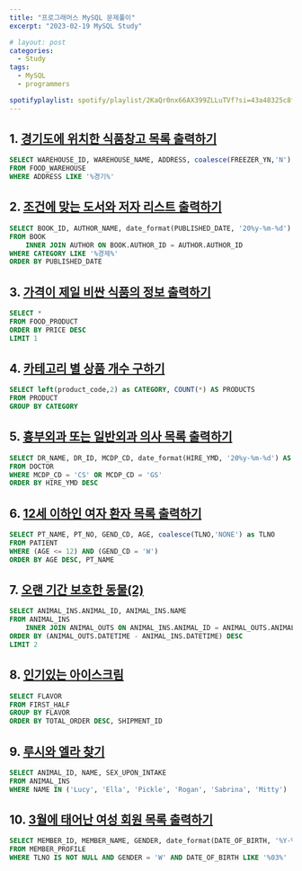 ```yaml
---
title: "프로그래머스 MySQL 문제풀이"
excerpt: "2023-02-19 MySQL Study"

# layout: post
categories:
  - Study
tags:
  - MySQL
  - programmers

spotifyplaylist: spotify/playlist/2KaQr0nx66AX399ZLLuTVf?si=43a48325c8fc4b16
---
```

## 1. [경기도에 위치한 식품창고 목록 출력하기](https://school.programmers.co.kr/learn/courses/30/lessons/131114)

```sql
SELECT WAREHOUSE_ID, WAREHOUSE_NAME, ADDRESS, coalesce(FREEZER_YN,'N') as FREEZER_YN
FROM FOOD_WAREHOUSE
WHERE ADDRESS LIKE '%경기%'
```

## 2. [조건에 맞는 도서와 저자 리스트 출력하기](https://school.programmers.co.kr/learn/courses/30/lessons/144854)

```sql
SELECT BOOK_ID, AUTHOR_NAME, date_format(PUBLISHED_DATE, '20%y-%m-%d') AS PUBLISHED_DATE
FROM BOOK
    INNER JOIN AUTHOR ON BOOK.AUTHOR_ID = AUTHOR.AUTHOR_ID
WHERE CATEGORY LIKE '%경제%'
ORDER BY PUBLISHED_DATE
```

## 3. [가격이 제일 비싼 식품의 정보 출력하기](https://school.programmers.co.kr/learn/courses/30/lessons/131115)

```sql
SELECT *
FROM FOOD_PRODUCT
ORDER BY PRICE DESC
LIMIT 1
```

## 4. [카테고리 별 상품 개수 구하기](https://school.programmers.co.kr/learn/courses/30/lessons/131529)

```sql
SELECT left(product_code,2) as CATEGORY, COUNT(*) AS PRODUCTS
FROM PRODUCT
GROUP BY CATEGORY
```

## 5. [흉부외과 또는 일반외과 의사 목록 출력하기](https://school.programmers.co.kr/learn/courses/30/lessons/132203)

```sql
SELECT DR_NAME, DR_ID, MCDP_CD, date_format(HIRE_YMD, '20%y-%m-%d') AS HIRE_YMD
FROM DOCTOR
WHERE MCDP_CD = 'CS' OR MCDP_CD = 'GS'
ORDER BY HIRE_YMD DESC
```

## 6. [12세 이하인 여자 환자 목록 출력하기](https://school.programmers.co.kr/learn/courses/30/lessons/132201)

```sql
SELECT PT_NAME, PT_NO, GEND_CD, AGE, coalesce(TLNO,'NONE') as TLNO
FROM PATIENT
WHERE (AGE <= 12) AND (GEND_CD = 'W')
ORDER BY AGE DESC, PT_NAME
```

## 7. [오랜 기간 보호한 동물(2)](https://school.programmers.co.kr/learn/courses/30/lessons/59411)

```sql
SELECT ANIMAL_INS.ANIMAL_ID, ANIMAL_INS.NAME
FROM ANIMAL_INS
    INNER JOIN ANIMAL_OUTS ON ANIMAL_INS.ANIMAL_ID = ANIMAL_OUTS.ANIMAL_ID
ORDER BY (ANIMAL_OUTS.DATETIME - ANIMAL_INS.DATETIME) DESC
LIMIT 2
```

## 8. [인기있는 아이스크림](https://school.programmers.co.kr/learn/courses/30/lessons/133024)

```sql
SELECT FLAVOR
FROM FIRST_HALF
GROUP BY FLAVOR
ORDER BY TOTAL_ORDER DESC, SHIPMENT_ID
```

## 9. [루시와 엘라 찾기](https://school.programmers.co.kr/learn/courses/30/lessons/59046)

```sql
SELECT ANIMAL_ID, NAME, SEX_UPON_INTAKE
FROM ANIMAL_INS
WHERE NAME IN ('Lucy', 'Ella', 'Pickle', 'Rogan', 'Sabrina', 'Mitty')
```

## 10. [3월에 태어난 여성 회원 목록 출력하기](https://school.programmers.co.kr/learn/courses/30/lessons/131120)

```sql
SELECT MEMBER_ID, MEMBER_NAME, GENDER, date_format(DATE_OF_BIRTH, '%Y-%m-%d') AS DATE_OF_BIRTH
FROM MEMBER_PROFILE
WHERE TLNO IS NOT NULL AND GENDER = 'W' AND DATE_OF_BIRTH LIKE '%03%'
```